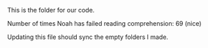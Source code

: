 This is the folder for our code.

Number of times Noah has failed reading comprehension: 69 (nice)

Updating this file should sync the empty folders I made.